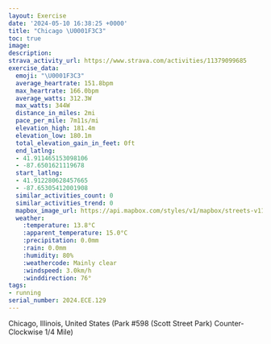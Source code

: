 ```yaml
---
layout: Exercise
date: '2024-05-10 16:38:25 +0000'
title: "Chicago \U0001F3C3"
toc: true
image:
description:
strava_activity_url: https://www.strava.com/activities/11379099685
exercise_data:
  emoji: "\U0001F3C3"
  average_heartrate: 151.8bpm
  max_heartrate: 166.0bpm
  average_watts: 312.3W
  max_watts: 344W
  distance_in_miles: 2mi
  pace_per_mile: 7m11s/mi
  elevation_high: 181.4m
  elevation_low: 180.1m
  total_elevation_gain_in_feet: 0ft
  end_latlng:
  - 41.911465153098106
  - -87.6501621119678
  start_latlng:
  - 41.912280628457665
  - -87.65305412001908
  similar_activities_count: 0
  similar_activities_trend: 0
  mapbox_image_url: https://api.mapbox.com/styles/v1/mapbox/streets-v11/static/path-5+787af2-1.0(m%7Bx~Fll~uODg%40EiA%3F%5DZ%5BZg%40HU%3F%5DBEPUXq%40LcAFy%40Ak%40Rc%40%40GGc%40%3FUBA%5E%3FGcLIqEDqDGwBBYFMLC%5EB%7C%40%3FNCD%40DD%40JC%7CCB%60BFVLPPJRD%60AAXGTOJWDe%40EqCCWKUOQSGk%40%3Fo%40FQFIJILGVFnDF%5CRVXJ%7C%40CXEJETYHU%3F%7DBE%7D%40EOS%5BKIMC%5D%3Fw%40FSFONITEN%3FZB%60CBXBNNRRLRFvAKTSLUD%5BEoCCc%40EOOQKISE%5B%40q%40BQFQJKVETAPFdDDLTVPLLBbAIXGNKP%5B%40%5BEaDCQGMSWKGc%40CwA%40WEYKWBeA%40KBIDAPDrBC~BHhBAhAB%7CAArADhFEp%40%3FhAA%40M%3FEB),pin-s-s+e5b22e(-87.65143,41.91175),pin-s-f+89ae00(-87.64852999999994,41.91098000000001)/auto/800x800?access_token=pk.eyJ1Ijoiam9zaGJlY2ttYW4iLCJhIjoiY205eWR2aDd1MWZ6djJrbXc4a3M0bWZleiJ9.XiG9OWkNcZk2QzjJbxLB4A
  weather:
    :temperature: 13.8°C
    :apparent_temperature: 15.0°C
    :precipitation: 0.0mm
    :rain: 0.0mm
    :humidity: 80%
    :weathercode: Mainly clear
    :windspeed: 3.0km/h
    :winddirection: 76°
tags:
- running
serial_number: 2024.ECE.129
---
```

Chicago, Illinois, United States (Park #598 (Scott Street Park) Counter-Clockwise 1/4 Mile)
